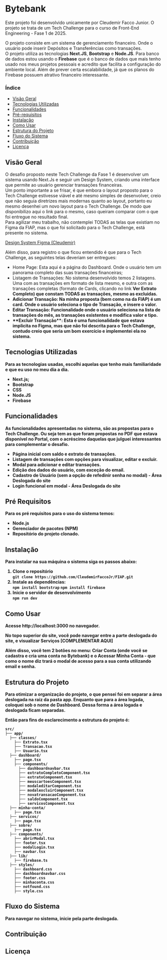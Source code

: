 <h1>Bytebank</h1>
<p>Este projeto foi desenvolvido unicamente por Cleudemir Facco Junior. O projeto se trata de um Tech Challenge para o curso de Front-End Engineering - Fase 1 de 2025.</p>
<p>O projeto consiste em um sistema de gerenciamento financeiro. Onde o usuário pode inserir Depósitos e Transferências como transações.<br/> O projeto utiliza as tecnologias <strong>Next.JS</strong>, <strong>Bootstrap</strong> e <strong>Node.JS</strong>. Para banco de dados estou usando o <strong>Firebase</strong> que é o banco de dados que mais tenho usado nos meus projetos pessoais e acredito que facilita a configuração do ambiente local. Além de prever certa escalabilidade, já que os planos do Firebase possuem atrativo financeiro interessante.</p>

<h3>Índice</h3>

<ul>
  <li><a href="#visao">Visão Geral</a></li>
  <li><a href="#tecnologias">Tecnologias Utilizadas</a></li>
  <li><a href="#funcionalidades">Funcionalidades</a></li>
  <li><a href="#prerequisitos">Pré-requisitos</a></li>
  <li><a href="#instalacao">Instalação</a></li>
  <li><a href="#comousar">Como Usar</a></li>
  <li><a href="#estrutura">Estrutura do Projeto</a></li>
  <li><a href="#fluxo">Fluxo do Sistema</a></li>
  <li><a href="#contribuicao">Contribuição</a></li>
  <li><a href="#licenca">Licença</a></li>
</ul>

<h2 id="Visao">Visão Geral</h2>
<p>O desafio proposto neste Tech Challenge da Fase 1 é desenvolver um sistema usando Next.Js e seguir um Design System, criando uma interface que permite ao usuário gerenciar transações financeiras.<br/> Um ponto importante a se frisar, é que embora o layout proposto para o Tech Challenge estivesse viável e até mesmo simples de desenvolver, creio que não seguia diretrizes mais modernas quanto ao layout, portanto eu mesmo desenhei um novo layout para o Tech Challenge. De modo que disponibilizo aqui o link para o mesmo, caso queiram comparar com o que foi entregue no resultado final. <br/> Para agilizar meu trabalho, não contemplei TODAS as telas que existiam no Figma da FIAP, mas o que foi solicitado para o Tech Challenge, está presente no sistema. </p>
<p><a href="https://www.figma.com/proto/114lxIxboA0NfK5u96nNGu/Bytebank_TechChallenge?node-id=0-1&t=8iyRHAb3QeHUkHbV-1" target="_blank">Design System Figma (Cleudemir)</a></p>
<p>Além disso, para registro o que ficou entendido é que para o Tech Challenge, as seguintes telas deveriam ser entregues:
<ul>
  <li>Home Page: Esta aqui é a página do Dashboard. Onde o usuário tem um panorama completo das suas transações financeiras;</li>
  <li>Listagem de Transações: No sistema desenvolvido temos 2 listagens. Uma com as transações em formato de lista mesmo, e outra com as transações completas (formato de Cards, clicando no link <b>Ver Extrato Completo<b>) que constam TODAS as transações, mesmo as excluidas.</li>
  <li>Adicionar Transação: Na minha proposta (bem como na da FIAP) é um card. Onde o usuário seleciona o tipo de Transação, e insere o valor.</li>
  <li>Editar Transação: Funcionalidade onde o usuário seleciona na lista de transações do mês, as transações existentes e modifica valor e tipo.</li>  
  <li>**Excluir Transação**: Esta é uma funcionalidade que estava implicita no Figma, mas que não foi descrita para o Tech Challenge, contudo creio que seria um bom exercício e implementei ela no sistema.</li>  
</ul></p>

<h2 id="tecnologias">Tecnologias Utilizadas</h2>
<p>Para as tecnologias usadas, escolhi aquelas que tenho mais familiaridade e que eu uso no meu dia a dia.</p>
<p>
  <ul>
    <li>Next.js;</li>
    <li>Bootstrap</li>
    <li>CSS</li>
    <li>Node.JS</li>
    <li>Firebase</li>
  </ul>
</p>

<h2 id="funcionalidades">Funcionalidades</h2>
<p>As funcionalidades apresentadas no sistema, são as propostas para o Tech Challenge. Ou seja tem as que foram propostas no PDF que estava disponível no Portal, com o acréscimo daquelas que julguei interessantes para complementar o desafio.</p>
<p>
  <ul>
    <li>Página inicial com saldo e extrato de transações.</li>
    <li>Listagem de transações com opções para visualizar, editar e excluir.</li>
    <li>Modal para adicionar e editar transações.</li>
    <li>Edição dos dados do usuário, com exceção do email.</li>
    <li>Cadastro de Usuário (sem a opção de refedinir senha no modal) - Área Deslogada do site</li>
    <li>Login funcional em modal - Área Deslogada do site</li>
  </ul>
</p>

<h2 id="prerequisitos">Pré Requisitos</h2>
<p>Para os pré requisitos para o uso do sistema temos:</p>
<ul>
  <li>Node.js</li>
  <li>Gerenciador de pacotes (NPM)</li>
  <li>Repositório do projeto clonado.</li>
</ul>

<h2 id="instalacao">Instalação</h2>
<p>Para instalar na sua máquina o sistema siga os passos abaixo:</p>
<p>
  <ol>
    <li>Clone o repositório <br>
    <code>git clone https://github.com/CleudemirFaccoJr/FIAP.git</code>
    </li>
    <li>Instale as dependências:<br/>
    <code>npm install bootstrap</code>
    <code>npm install firebase</code>
    </li>
    <li>Inicie o servidor de desenvolvimento<br/>
    <code>npm run dev</code>
    </li>
  </ol>
</p>

<h2 id="comousar">Como Usar</h2>
<p>Acesse http://localhost:3000 no navegador.</p>
<p>No topo superior do site, você pode navegar entre a parte deslogada do site, e visualizar Serviços [COMPLEMENTAR AQUI]</p>
<p>Além disso, você tem 2 botões no menu: Criar Conta (onde você se cadastra e cria uma conta no Bytebank) e o Acessar Minha Conta - que como o nome diz trará o modal de acesso para a sua conta utilizando email e senha.</p>

<h2 id="estrutura">Estrutura do Projeto</h2>
<p>Para otimizar a organização do projeto, o que pensei foi em separar a área deslogada na raiz da pasta app. Enquanto que para a área logada, coloquei sob o nome de Dashboard. Dessa forma a área logada e deslogada ficam separadas.</p>
<p>Então para fins de esclarecimento a estrutura do projeto é:</p>

  ```
src/
  ├── app/
    ├── classes/
      ├── Extrato.tsx
      ├── Transacao.tsx
      ├── Usuario.tsx
    ├── dashboard/
      ├── page.tsx
      ├── components/
        ├── dashboardnavbar.tsx
        ├── extratoCompletoComponent.tsx
        ├── extratoComponent.tsx
        ├── meuscartoesComponent.tsx
        ├── modaleditarComponent.tsx
        ├── modalexcluirComponent.tsx
        ├── novatransacaoComponent.tsx
        ├── saldoComponent.tsx
        ├── servicosComponent.tsx
    ├── minha-conta/
      ├── page.tsx
    ├── servicos/
      ├── page.tsx
    ├── sobre/
      ├── page.tsx
    ├── components/
      ├── abrirModal.tsx
      ├── footer.tsx
      ├── modalLogin.tsx
      ├── navbar.tsx
    ├── lib/
      ├── firebase.ts
    ├── styles/
      ├── dashboard.css
      ├── dashboardnavbar.css
      ├── footer.css
      ├── minhaconta.css
      ├── notfound.css
      ├── style.css
  ```


<h2 id="fluxo">Fluxo do Sistema</h2>
<p>Para navegar no sistema, inicie pela parte deslogada.</p>
<h2 id="contribuicao">Contribuição</h2>
<h2 id="licenca">Licença</h2>
